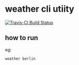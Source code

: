 # weather cli utiity

[![Travis-CI Build Status](https://travis-ci.org/2heoh/hexlet-workshop-test-cli.svg?branch=master)](https://travis-ci.org/2heoh/hexlet-workshop-test-cli)

## how to run 

eg:
```
weather berlin
```